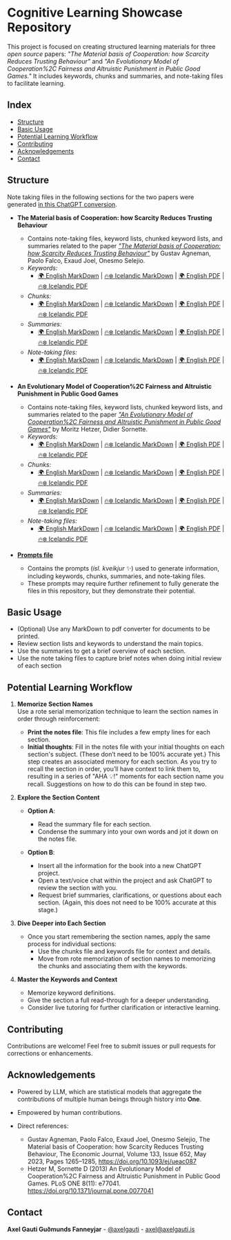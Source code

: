 # Cognitive Learning Showcase Repository

This project is focused on creating structured learning materials for three *open source* papers: *"The Material basis of Cooperation: how Scarcity Reduces Trusting Behaviour"* and *"An Evolutionary Model of Cooperation%2C Fairness and Altruistic Punishment in Public Good Games."* It includes keywords, chunks and summaries, and note-taking files to facilitate learning.

## Index
- [Structure](#structure)
- [Basic Usage](#basic-usage)
- [Potential Learning Workflow](#potential-learning-workflow)
- [Contributing](#contributing)
- [Acknowledgements](#acknowledgements)
- [Contact](#contact)

## Structure

Note taking files in the following sections for the two papers were generated [in this ChatGPT conversion](https://chatgpt.com/share/67901f3e-9484-8012-b371-19b7f08e1d2c).


- **The Material basis of Cooperation: how Scarcity Reduces Trusting Behaviour**
  - Contains note-taking files, keyword lists, chunked keyword lists, and summaries related to the paper [*"The Material basis of Cooperation: how Scarcity Reduces Trusting Behaviour"*](https://academic.oup.com/ej/article/133/652/1265/6855224) by Gustav Agneman, Paolo Falco, Exaud Joel, Onesmo Selejio.
  - *Keywords:* 
	- [🌍 English MarkDown](./The%20Material%20basis%20of%20Cooperation%2C%20how%20Scarcity%20Reduces%20Trusting%20Behaviour/Scarcity%20and%20Trust%20-%20Keywords%20-%20EN.md) | [🔥❄️ Icelandic MarkDown](./The%20Material%20basis%20of%20Cooperation%2C%20how%20Scarcity%20Reduces%20Trusting%20Behaviour/Skortur%20og%20Traust%20-%20Keywords%20-%20IS.md) | [🌍 English PDF](./The%20Material%20basis%20of%20Cooperation%2C%20how%20Scarcity%20Reduces%20Trusting%20Behaviour/Scarcity%20and%20Trust%20-%20Keywords%20-%20EN.pdf) | [🔥❄️ Icelandic PDF](./The%20Material%20basis%20of%20Cooperation%2C%20how%20Scarcity%20Reduces%20Trusting%20Behaviour/Skortur%20og%20Traust%20-%20Keywords%20-%20IS.pdf)
  - *Chunks:* 
	- [🌍 English MarkDown](./The%20Material%20basis%20of%20Cooperation%2C%20how%20Scarcity%20Reduces%20Trusting%20Behaviour/Scarcity%20and%20Trust%20-%20Chunks%20-%20EN.md) | [🔥❄️ Icelandic MarkDown](./The%20Material%20basis%20of%20Cooperation%2C%20how%20Scarcity%20Reduces%20Trusting%20Behaviour/Skortur%20og%20Traust%20-%20Chunks%20-%20IS.md) | [🌍 English PDF](./The%20Material%20basis%20of%20Cooperation%2C%20how%20Scarcity%20Reduces%20Trusting%20Behaviour/Scarcity%20and%20Trust%20-%20Chunks%20-%20EN.pdf) | [🔥❄️ Icelandic PDF](./The%20Material%20basis%20of%20Cooperation%2C%20how%20Scarcity%20Reduces%20Trusting%20Behaviour/Skortur%20og%20Traust%20-%20Chunks%20-%20IS.pdf)
  - *Summaries:* 
	- [🌍 English MarkDown](./The%20Material%20basis%20of%20Cooperation%2C%20how%20Scarcity%20Reduces%20Trusting%20Behaviour/Scarcity%20and%20Trust%20-%20Summaries%20-%20EN.md) | [🔥❄️ Icelandic MarkDown](./The%20Material%20basis%20of%20Cooperation%2C%20how%20Scarcity%20Reduces%20Trusting%20Behaviour/Skortur%20og%20Traust%20-%20Summaries%20-%20IS.md) | [🌍 English PDF](./The%20Material%20basis%20of%20Cooperation%2C%20how%20Scarcity%20Reduces%20Trusting%20Behaviour/Scarcity%20and%20Trust%20-%20Summaries%20-%20EN.pdf) | [🔥❄️ Icelandic PDF](./The%20Material%20basis%20of%20Cooperation%2C%20how%20Scarcity%20Reduces%20Trusting%20Behaviour/Skortur%20og%20Traust%20-%20Summaries%20-%20IS.pdf)
  - *Note-taking files:* 
	- [🌍 English MarkDown](./The%20Material%20basis%20of%20Cooperation%2C%20how%20Scarcity%20Reduces%20Trusting%20Behaviour/Scarcity%20and%20Trust%20-%20Notes%20-%20EN.md) | [🔥❄️ Icelandic MarkDown](./The%20Material%20basis%20of%20Cooperation%2C%20how%20Scarcity%20Reduces%20Trusting%20Behaviour/Skortur%20og%20Traust%20-%20Notes%20-%20IS.md) | [🌍 English PDF](./The%20Material%20basis%20of%20Cooperation%2C%20how%20Scarcity%20Reduces%20Trusting%20Behaviour/Scarcity%20and%20Trust%20-%20Notes%20-%20EN.pdf) | [🔥❄️ Icelandic PDF](./The%20Material%20basis%20of%20Cooperation%2C%20how%20Scarcity%20Reduces%20Trusting%20Behaviour/Skortur%20og%20Traust%20-%20Notes%20-%20IS.pdf)

- **An Evolutionary Model of Cooperation%2C Fairness and Altruistic Punishment in Public Good Games**
  - Contains note-taking files, keyword lists, chunked keyword lists, and summaries related to the paper [*"An Evolutionary Model of Cooperation%2C Fairness and Altruistic Punishment in Public Good Games"*](https://journals.plos.org/plosone/article?id=10.1371/journal.pone.0077041) by Moritz Hetzer, Didier Sornette.
  - *Keywords:* 
	- [🌍 English MarkDown](./An%20Evolutionary%20Model%20of%20Cooperation%2C%20Fairness%20and%20Altruistic%20Punishment%20in%20Public%20Good%20Games/Games%20of%20P🎭ay%20-%20Keywords%20-%20EN.md) | [🔥❄️ Icelandic MarkDown](./An%20Evolutionary%20Model%20of%20Cooperation%2C%20Fairness%20and%20Altruistic%20Punishment%20in%20Public%20Good%20Games/Almenningsleikir%20-%20Keywords%20-%20IS.md) | [🌍 English PDF](./An%20Evolutionary%20Model%20of%20Cooperation%2C%20Fairness%20and%20Altruistic%20Punishment%20in%20Public%20Good%20Games/Games%20of%20P🎭ay%20-%20Keywords%20-%20EN.pdf) | [🔥❄️ Icelandic PDF](./An%20Evolutionary%20Model%20of%20Cooperation%2C%20Fairness%20and%20Altruistic%20Punishment%20in%20Public%20Good%20Games/Almenningsleikir%20-%20Keywords%20-%20IS.pdf)
  - *Chunks:* 
	- [🌍 English MarkDown](./An%20Evolutionary%20Model%20of%20Cooperation%2C%20Fairness%20and%20Altruistic%20Punishment%20in%20Public%20Good%20Games/Games%20of%20P🎭ay%20-%20Chunks%20-%20EN.md) | [🔥❄️ Icelandic MarkDown](./An%20Evolutionary%20Model%20of%20Cooperation%2C%20Fairness%20and%20Altruistic%20Punishment%20in%20Public%20Good%20Games/Almenningsleikir%20-%20Chunks%20-%20IS.md) | [🌍 English PDF](./An%20Evolutionary%20Model%20of%20Cooperation%2C%20Fairness%20and%20Altruistic%20Punishment%20in%20Public%20Good%20Games/Games%20of%20P🎭ay%20-%20Chunks%20-%20EN.pdf) | [🔥❄️ Icelandic PDF](./An%20Evolutionary%20Model%20of%20Cooperation%2C%20Fairness%20and%20Altruistic%20Punishment%20in%20Public%20Good%20Games/Almenningsleikir%20-%20Chunks%20-%20IS.pdf)  
  - *Summaries:* 
	- [🌍 English MarkDown](./An%20Evolutionary%20Model%20of%20Cooperation%2C%20Fairness%20and%20Altruistic%20Punishment%20in%20Public%20Good%20Games/Games%20of%20P🎭ay%20-%20Summaries%20-%20EN.md) | [🔥❄️ Icelandic MarkDown](./An%20Evolutionary%20Model%20of%20Cooperation%2C%20Fairness%20and%20Altruistic%20Punishment%20in%20Public%20Good%20Games/Almenningsleikir%20-%20Summaries%20-%20IS.md) | [🌍 English PDF](./An%20Evolutionary%20Model%20of%20Cooperation%2C%20Fairness%20and%20Altruistic%20Punishment%20in%20Public%20Good%20Games/Games%20of%20P🎭ay%20-%20Summaries%20-%20EN.pdf) | [🔥❄️ Icelandic PDF](./An%20Evolutionary%20Model%20of%20Cooperation%2C%20Fairness%20and%20Altruistic%20Punishment%20in%20Public%20Good%20Games/Almenningsleikir%20-%20Summaries%20-%20IS.pdf)  
  - *Note-taking files:* 
	- [🌍 English MarkDown](./An%20Evolutionary%20Model%20of%20Cooperation%2C%20Fairness%20and%20Altruistic%20Punishment%20in%20Public%20Good%20Games/Games%20of%20P🎭ay%20-%20Notes%20-%20EN.md) | [🔥❄️ Icelandic MarkDown](./An%20Evolutionary%20Model%20of%20Cooperation%2C%20Fairness%20and%20Altruistic%20Punishment%20in%20Public%20Good%20Games/Almenningsleikir%20-%20Notes%20-%20IS.md) | [🌍 English PDF](./An%20Evolutionary%20Model%20of%20Cooperation%2C%20Fairness%20and%20Altruistic%20Punishment%20in%20Public%20Good%20Games/Games%20of%20P🎭ay%20-%20Notes%20-%20EN.pdf) | [🔥❄️ Icelandic PDF](./An%20Evolutionary%20Model%20of%20Cooperation%2C%20Fairness%20and%20Altruistic%20Punishment%20in%20Public%20Good%20Games/Almenningsleikir%20-%20Notes%20-%20IS.pdf)


- [**Prompts file**](./Prompts.md)  
  - Contains the prompts (*ísl. kveikjur* ✨) used to generate information, including keywords, chunks, summaries, and note-taking files.  
  - These prompts may require further refinement to fully generate the files in this repository, but they demonstrate their potential.


## Basic Usage

- (Optional) Use any MarkDown to pdf converter for documents to be printed.
- Review section lists and keywords to understand the main topics.
- Use the summaries to get a brief overview of each section.
- Use the note taking files to capture brief notes when doing initial review of each section

## Potential Learning Workflow

1. **Memorize Section Names**  
   Use a rote serial memorization technique to learn the section names in order through reinforcement:  
   - **Print the notes file**: This file includes a few empty lines for each section.  
   - **Initial thoughts**: Fill in the notes file with your initial thoughts on each section's subject. (These don’t need to be 100% accurate yet.) This step creates an associated memory for each section. As you try to recall the section in order, you’ll have context to link them to, resulting in a series of "AHA 💡!" moments for each section name you recall. Suggestions on how to do this can be found in step two.

2. **Explore the Section Content**
   - **Option A**:  
     - Read the summary file for each section.  
     - Condense the summary into your own words and jot it down on the notes file.  

   - **Option B**:  
     - Insert all the information for the book into a new ChatGPT project.  
     - Open a text/voice chat within the project and ask ChatGPT to review the section with you.  
     - Request brief summaries, clarifications, or questions about each section. (Again, this does not need to be 100% accurate at this stage.)  

3. **Dive Deeper into Each Section**
   - Once you start remembering the section names, apply the same process for individual sections:  
     - Use the chunks file and keywords file for context and details.  
     - Move from rote memorization of section names to memorizing the chunks and associating them with the keywords.  

4. **Master the Keywords and Context**
   - Memorize keyword definitions.  
   - Give the section a full read-through for a deeper understanding.  
   - Consider live tutoring for further clarification or interactive learning.

## Contributing

Contributions are welcome! Feel free to submit issues or pull requests for corrections or enhancements.

## Acknowledgements

- Powered by LLM, which are statistical models that aggregate the contributions of multiple human beings through history into **One**.
- Empowered by human contributions.

- Direct references:
	- Gustav Agneman, Paolo Falco, Exaud Joel, Onesmo Selejio, The Material basis of Cooperation: how Scarcity Reduces Trusting Behaviour, The Economic Journal, Volume 133, Issue 652, May 2023, Pages 1265–1285, https://doi.org/10.1093/ej/ueac087
	- Hetzer M, Sornette D (2013) An Evolutionary Model of Cooperation%2C Fairness and Altruistic Punishment in Public Good Games. PLoS ONE 8(11): e77041. https://doi.org/10.1371/journal.pone.0077041

## Contact

**Axel Gauti Guðmunds Fanneyjar** - [@axelgauti](https://x.com/axelgauti) - axel@axelgauti.is
